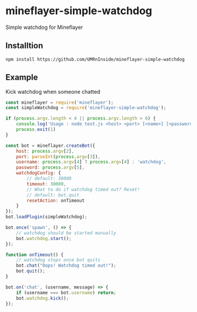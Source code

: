 # mineflayer-simple-watchdog
Simple watchdog for Mineflayer

## Installtion
`npm install https://github.com/UMRnInside/mineflayer-simple-watchdog`

## Example
Kick watchdog when someone chatted
```js
const mineflayer = require('mineflayer');
const simpleWatchdog = require('mineflayer-simple-watchdog');

if (process.argv.length < 4 || process.argv.length > 6) {
    console.log('Usage : node test.js <host> <port> [<name>] [<password>]')
    process.exit(1)
}

const bot = mineflayer.createBot({
    host: process.argv[2],
    port: parseInt(process.argv[3]),
    username: process.argv[4] ? process.argv[4] : 'watchdog',
    password: process.argv[5],
    watchdogConfig: {
        // default: 30000
        timeout: 30000,
        // What to do if watchdog timed out? Reset!
        // default: bot.quit
        resetAction: onTimeout 
    }
});
bot.loadPlugin(simpleWatchdog);

bot.once('spawn', () => {
    // watchdog should be started manually
    bot.watchdog.start();
});

function onTimeout() {
    // watchdog stops once bot quits
    bot.chat("Oops! Watchdog timed out!");
    bot.quit();
}

bot.on('chat', (username, message) => {
    if (username === bot.username) return;
    bot.watchdog.kick();
});
```
